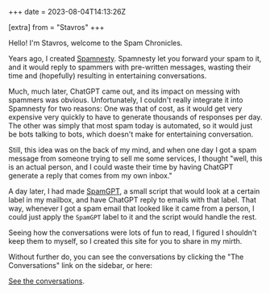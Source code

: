 +++
date = 2023-08-04T14:13:26Z

[extra]
from = "Stavros"
+++

Hello! I'm Stavros, welcome to the Spam Chronicles.

Years ago, I created [Spamnesty](https://spa.mnesty.com/). Spamnesty let you forward
your spam to it, and it would reply to spammers with pre-written messages, wasting their
time and (hopefully) resulting in entertaining conversations.

Much, much later, ChatGPT came out, and its impact on messing with spammers was obvious.
Unfortunately, I couldn't really integrate it into Spamnesty for two reasons: One was
that of cost, as it would get very expensive very quickly to have to generate thousands
of responses per day. The other was simply that most spam today is automated, so it
would just be bots talking to bots, which doesn't make for entertaining conversation.

Still, this idea was on the back of my mind, and when one day I got a spam message from
someone trying to sell me some services, I thought "well, this is an actual person, and
I could waste their time by having ChatGPT generate a reply that comes from my own
inbox."

A day later, I had made [SpamGPT](https://github.com/skorokithakis/spamgpt), a small
script that would look at a certain label in my mailbox, and have ChatGPT reply to
emails with that label. That way, whenever I got a spam email that looked like it came
from a person, I could just apply the `SpamGPT` label to it and the script would handle
the rest.

Seeing how the conversations were lots of fun to read, I figured I shouldn't keep them
to myself, so I created this site for you to share in my mirth.

Without further do, you can see the conversations by clicking the "The Conversations"
link on the sidebar, or here:

[See the conversations](/emails).

